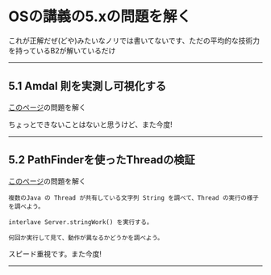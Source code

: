 # OSの講義の5.xの問題を解く

これが正解だぜ(どや)みたいなノリでは書いてないです、ただの平均的な技術力を持っているB2が解いているだけ

---

## 5.1 Amdal 則を実測し可視化する

[このページ](https://ie.u-ryukyu.ac.jp/~kono/lecture/os/ex/problem/206.html)の問題を解く

ちょっとできないことはないと思うけど、また今度!

---

## 5.2 PathFinderを使ったThreadの検証

[このページ](https://ie.u-ryukyu.ac.jp/~kono/lecture/os/ex/problem/188.html)の問題を解く

```
複数のJava の Thread が共有している文字列 String を調べて、Thread の実行の様子を調べよう。

interlave Server.stringWork() を実行する。

何回か実行して見て、動作が異なるかどうかを調べよう。
```

スピード重視です。また今度!

---
